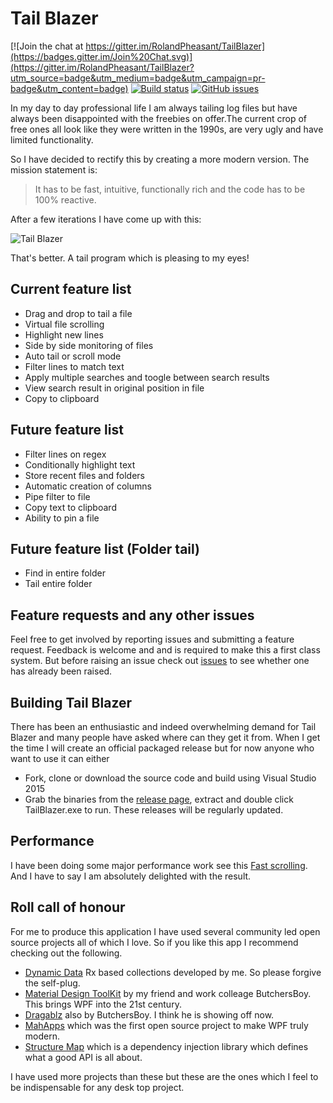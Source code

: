 # Tail Blazer

[![Join the chat at https://gitter.im/RolandPheasant/TailBlazer](https://badges.gitter.im/Join%20Chat.svg)](https://gitter.im/RolandPheasant/TailBlazer?utm_source=badge&utm_medium=badge&utm_campaign=pr-badge&utm_content=badge) [![Build status](https://ci.appveyor.com/api/projects/status/yot4rioy393j52eg?svg=true)](https://ci.appveyor.com/project/RolandPheasant/tailblazer) [![GitHub issues](https://img.shields.io/github/issues/RolandPheasant/TailBlazer.svg)](https://github.com/RolandPheasant/TailBlazer/issues)


In my day to day professional life I am always tailing log files but have always been disappointed with the freebies on offer.The current crop of free ones all look like they were written in the 1990s, are very ugly and have limited functionality.

So I have decided to rectify this by creating a more modern version.  The mission statement is:  

>It has to be fast, intuitive, functionally rich and the code has to be 100% reactive.

After a few iterations I have come up with this:  

![Tail Blazer](https://github.com/RolandPheasant/TailBlazer/blob/master/Images/Tailing.gif)

That's better. A tail program which is pleasing to my eyes!

## Current feature list

 - Drag and drop to tail a file
 - Virtual file scrolling
 - Highlight new lines
 - Side by side monitoring of files
 - Auto tail or scroll mode
 - Filter lines to match text
 - Apply multiple searches and toogle between search results
 - View search result in original position in file
 - Copy to clipboard

## Future feature list

 - Filter lines on regex
 - Conditionally highlight text
 - Store recent files and folders
 - Automatic creation of columns
 - Pipe filter to file
 - Copy text to clipboard
 - Ability to pin a file

## Future feature list (Folder tail)

 - Find in entire folder
 - Tail entire folder

## Feature requests and any other issues

Feel free to get involved by reporting issues and submitting a feature request. Feedback is welcome and and is required to make this a first class system. But before raising an issue check out [issues](https://github.com/RolandPheasant/TailBlazer/issues) to see whether one has already been raised.  

## Building Tail Blazer

There has been an enthusiastic and indeed overwhelming demand for Tail Blazer and many people have asked where can they get it from.  When I get the time I will create an official packaged release but for now anyone who want to use it can either

 - Fork, clone or download the source code and build using Visual Studio 2015
 - Grab the binaries from the [release page](https://github.com/RolandPheasant/TailBlazer/releases), extract and double click TailBlazer.exe to run. These releases will be regularly updated.

## Performance

I have been doing some major performance work see this  [Fast scrolling](https://github.com/RolandPheasant/TailBlazer/blob/master/Documents/Fast%20Scrolling.md). And I have to say I am absolutely delighted with the result.


## Roll call of honour

For me to produce this application I have used several community led open source projects all of which I love. So if you like this app I recommend checking out the following.

 - [Dynamic Data](https://gitter.im/RolandPheasant/DynamicData) Rx based collections developed by me. So please forgive the self-plug.
 - [Material Design ToolKit](https://github.com/ButchersBoy/MaterialDesignInXamlToolkit) by my friend and work colleage ButchersBoy. This brings WPF into the 21st century.
 - [Dragablz](https://github.com/ButchersBoy/Dragablz)  also by ButchersBoy. I think he is showing off now.
 - [MahApps](https://github.com/MahApps/MahApps.Metro) which was the first open source project to make WPF truly modern.
 - [Structure Map](https://github.com/structuremap/structuremap) which is a dependency injection library which defines what a good API is all about.

I have used more projects than these but these are the ones which I feel to be indispensable for any desk top project.

